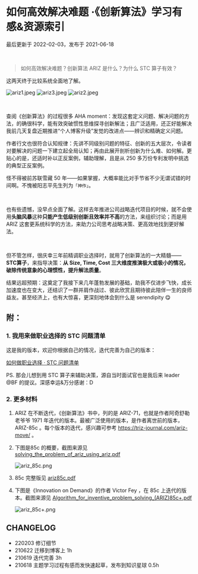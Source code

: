 # 如何高效解决难题 ·《创新算法》学习有感&资源索引
最后更新于 2022-02-03，发布于 2021-06-18

<br> 



> 如何高效解决难题？创新算法 ARIZ 是什么？为什么 STC 算子有效？

这两天终于比较系统全面地了解。


![ariz1.jpeg](http://ishanshan.zoomquiet.top/share/ariz1.jpeg ':size=220')
![ariz3.jpeg](http://ishanshan.zoomquiet.top/share/ariz3.jpeg ':size=220')
![ariz2.jpeg](http://ishanshan.zoomquiet.top/share/ariz2.jpeg ':size=220')


<br> 

查阅《创新算法》的过程很多 AHA moment：发现这套定义问题、解决问题的方法，的确很科学，能有效突破惯性思维探寻创新解法；且广泛适用，还正好能解决我前几天复盘近期推进“个人博客升级”发觉的改进点——辨识和精确定义问题。


作者行文也很符合认知规律：先讲不同级别问题的特征、创新的五大层次，令读者对要解决的问题一下建立起全局认知；再由此展开剖析创新为什么难、如何解。更贴心的是，还适时补以正反案例，辅助理解，且是从  250 多万份专利发明中挑选的典型正反案例。


怪不得被前苏联雪藏 50 年——如果掌握，大概率能比对手节省不少无谓试错的时间啊。不愧被阳志平先生列为`「神作」`。

<br> 


也有些遗憾，没早点全面了解。这样去年推进公司战略迭代项目的时候，就不会使用**头脑风暴**这种**只能产生低级别创新且效率并不高**的方法，来组织讨论；而是用 ARIZ 这套更系统科学的方法，来助力公司思考战略决策、更高效地找到更好解法。


<br> 

但不管怎样，很庆幸三年前精调职业选择时，就用了创新算法的一大精髓——**STC算子**，来指导决策：**从 Size, Time, Cost 三大维度推演极大或极小的情况，破除传统意象的心理惯性，提升解法质量**。

结果远超预期：这奠定了我接下来几年蓬勃发展的基础，助我不仅进步飞快，成长加速度也在变大，还结识了一群并肩作战过、彼此欣赏且期待彼此陪伴一生的良师益友。甚至经济上，也有大惊喜，更深刻地体会到什么是 serendipity  😋



## 附：

### 1. 我用来做职业选择的 STC 问题清单

这是我的版本，欢迎你根据自己的情况，迭代完善为自己的版本：

 [如何做职业选择 · STC 问题清单](cmty/tips_career_choice.md)

PS. 那会儿想到用 STC 算子来辅助决策，源自当时面试官也是我后来 leader  @BF 的提议。深感幸运&万分感谢：D


### 2. 更多材料


1. ARIZ 在不断迭代，《创新算法》书中，列的是 ARIZ-71，也就是作者阿奇舒勒老爷爷 1971 年迭代的版本。最被广泛使用的版本，是作者离世前的版本， ARIZ-85c 。每个版本的迭代，感兴趣可参考 https://triz-journal.com/ariz-move/  。

2. 下图是85c 的概要，截图来源见 [solving_the_problem_of_ariz_using_ariz.pdf](http://ishanshan.zoomquiet.top/clipping/solving_the_problem_of_ariz_using_ariz.pdf)  

    ![ariz_85c.png](http://ishanshan.zoomquiet.top/share/ariz_85c.png  ':size=100')



3. 85c 完整版见 [ariz85c.pdf](http://ishanshan.zoomquiet.top/clipping/ariz85c.pdf) 

4. 下图是《Innovation on Demand》的作者 Victor Fey  ，在 85c 上迭代的版本。截图来源见 [Algorithm_for_inventive_problem_solving_(ARIZ)85c+.pdf](http://ishanshan.zoomquiet.top/clipping/algorithm_for_inventive_problem_solving_%28ariz%2985c%2B.pdf) 

    ![ariz_85c+.png](http://ishanshan.zoomquiet.top/share/ariz_85c%2B.png ':size=100' )
    
    

## CHANGELOG 

- 220203 修订细节
- 210622 迁移到博客上 1h
- 210619 迭代完善 3h
- 210618 主题学习过程有感而发快速起草，发布到知识星球 0.5h